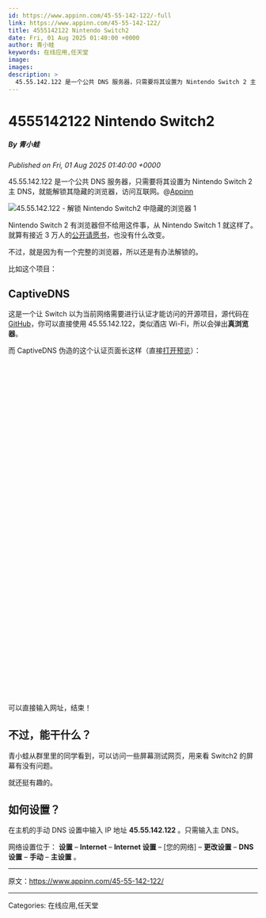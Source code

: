 ```yaml
---
id: https://www.appinn.com/45-55-142-122/-full
link: https://www.appinn.com/45-55-142-122/
title: 4555142122 Nintendo Switch2
date: Fri, 01 Aug 2025 01:40:00 +0000
author: 青小蛙
keywords: 在线应用,任天堂
image: 
images: 
description: >
  45.55.142.122 是一个公共 DNS 服务器，只需要将其设置为 Nintendo Switch 2 主 DNS，就能解锁其隐藏的浏览器，访问互联网。@AppinnNintendo Switch 2 有浏览器但不给用这件事，从 Nintendo Switch 1 就这样了。就算有接近 3 万人的公开请愿书，也没有什么改变。不过，就是因为有一个完整的浏览器，所以还是有办法解锁的。比如这个项目：CaptiveDNS这是一个让 Switch 以为当前网络需要进行认证才能访问的开源项目，源代码在 GitHub，你可以直接使用 45.55.142.122，类似酒店 Wi-Fi，所以会弹出真浏览器。而 CaptiveDNS 伪造的这个认证页面长这样（直接打开预览）：可以直接输入网址，结束！不过，能干什么？青小蛙从群里里的同学看到，可以访问一些屏幕测试网页，用来看 Switch2 的屏幕有没有问题。就还挺有趣的。如何设置？在主机的手动 DNS 设置中输入 IP 地址&nbsp;45.55.142.122&nbsp;。只需输入主 DNS。网络设置位于：&nbsp;设置&nbsp;–&nbsp;Internet&nbsp;–&nbsp;Internet 设置&nbsp;– [您的网络] –&nbsp;更改设置&nbsp;–&nbsp;DNS 设置&nbsp;–&nbsp;手动&nbsp;–&nbsp;主设置&nbsp;。原文：https://www.appinn.com/45-55-142-122/
---
```

# 4555142122 Nintendo Switch2
##### By 青小蛙
_Published on Fri, 01 Aug 2025 01:40:00 +0000_

45.55.142.122 是一个公共 DNS 服务器，只需要将其设置为 Nintendo Switch 2 主 DNS，就能解锁其隐藏的浏览器，访问互联网。@[Appinn](https://www.appinn.com/45-55-142-122/)

![45.55.142.122 - 解锁 Nintendo Switch2 中隐藏的浏览器 1](https://do-cdn.appinn.com/static3/images/2025/07/Copy-of-appinn-homework-2025-07-31T211814.372.jpg "45.55.142.122 - 解锁 Nintendo Switch2 中隐藏的浏览器 1")

Nintendo Switch 2 有浏览器但不给用这件事，从 Nintendo Switch 1 就这样了。就算有接近 3 万人的[公开请愿书](https://www.change.org/p/nintendo-nintendo-expose-the-fully-functional-internet-browser-built-into-the-switch)，也没有什么改变。

不过，就是因为有一个完整的浏览器，所以还是有办法解锁的。

比如这个项目：

CaptiveDNS
----------

这是一个让 Switch 以为当前网络需要进行认证才能访问的开源项目，源代码在 [GitHub](https://github.com/browseDNS/CaptiveDNS)，你可以直接使用 45.55.142.122，类似酒店 Wi-Fi，所以会弹出**真浏览器**。

而 CaptiveDNS 伪造的这个认证页面长这样（直接[打开预览](http://45.55.142.122/)）：

![45.55.142.122 - 解锁 Nintendo Switch2 中隐藏的浏览器 2](data:image/svg+xml,%3Csvg%20xmlns='http://www.w3.org/2000/svg'%20viewBox='0%200%201372%201830'%3E%3C/svg%3E "45.55.142.122 - 解锁 Nintendo Switch2 中隐藏的浏览器 2")

可以直接输入网址，结束！

不过，能干什么？
--------

青小蛙从群里里的同学看到，可以访问一些屏幕测试网页，用来看 Switch2 的屏幕有没有问题。

就还挺有趣的。

如何设置？
-----

在主机的手动 DNS 设置中输入 IP 地址 **45.55.142.122** 。只需输入主 DNS。

网络设置位于： **设置** – **Internet** – **Internet 设置** – \[您的网络\] – **更改设置** – **DNS 设置** – **手动** – **主设置** 。

* * *

原文：https://www.appinn.com/45-55-142-122/

---
Categories: 在线应用,任天堂